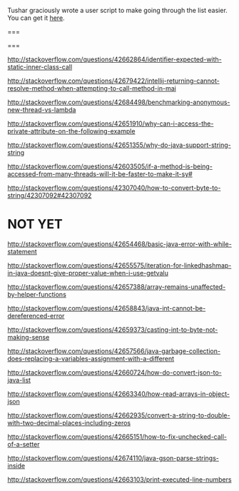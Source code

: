 Tushar graciously wrote a user script to make going through the list easier. You can get it [here](https://github.com/tusharjadhav219/Userscript-for-delete-candidates).

===

===

http://stackoverflow.com/questions/42662864/identifier-expected-with-static-inner-class-call

http://stackoverflow.com/questions/42679422/intellij-returning-cannot-resolve-method-when-attempting-to-call-method-in-mai

http://stackoverflow.com/questions/42684498/benchmarking-anonymous-new-thread-vs-lambda

http://stackoverflow.com/questions/42651910/why-can-i-access-the-private-attribute-on-the-following-example

http://stackoverflow.com/questions/42651355/why-do-java-support-string-string

http://stackoverflow.com/questions/42603505/if-a-method-is-being-accessed-from-many-threads-will-it-be-faster-to-make-it-sy#

http://stackoverflow.com/questions/42307040/how-to-convert-byte-to-string/42307092#42307092

NOT YET
=====

http://stackoverflow.com/questions/42654468/basic-java-error-with-while-statement

http://stackoverflow.com/questions/42655575/iteration-for-linkedhashmap-in-java-doesnt-give-proper-value-when-i-use-getvalu

http://stackoverflow.com/questions/42657388/array-remains-unaffected-by-helper-functions

http://stackoverflow.com/questions/42658843/java-int-cannot-be-dereferenced-error

http://stackoverflow.com/questions/42659373/casting-int-to-byte-not-making-sense

http://stackoverflow.com/questions/42657566/java-garbage-collection-does-replacing-a-variables-assignment-with-a-different

http://stackoverflow.com/questions/42660724/how-do-convert-json-to-java-list

http://stackoverflow.com/questions/42663340/how-read-arrays-in-object-json

http://stackoverflow.com/questions/42662935/convert-a-string-to-double-with-two-decimal-places-including-zeros

http://stackoverflow.com/questions/42665151/how-to-fix-unchecked-call-of-a-setter

http://stackoverflow.com/questions/42674110/java-gson-parse-strings-inside

http://stackoverflow.com/questions/42663103/print-executed-line-numbers